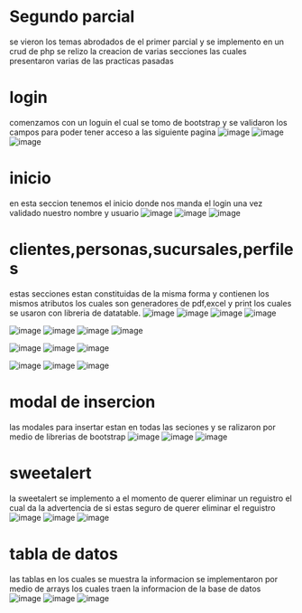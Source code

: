 # Segundo parcial
se vieron los temas abrodados de el primer parcial y se implemento en un crud de php 
se relizo la creacion de varias secciones las cuales presentaron varias de las practicas pasadas

# login
comenzamos con un loguin el cual se tomo de bootstrap y se validaron los campos para poder tener acceso a las siguiente pagina
![image](https://github.com/LuisMortiz/Proyecto_Primer_Parcial/assets/159592203/02fc0ff3-f536-49c0-9f34-933fd0f88872)
![image](https://github.com/LuisMortiz/Proyecto_Primer_Parcial/assets/159592203/02fc0ff3-f536-49c0-9f34-933fd0f88872)
![image](https://github.com/LuisMortiz/Proyecto_Primer_Parcial/assets/159592203/02fc0ff3-f536-49c0-9f34-933fd0f88872)

# inicio 
en esta seccion tenemos el inicio donde nos manda el login una vez validado nuestro nombre y usuario
![image](https://github.com/LuisMortiz/Proyecto_Primer_Parcial/assets/159592203/881f7860-7929-4d99-b259-f642b1cde5ec)
![image](https://github.com/LuisMortiz/Proyecto_Primer_Parcial/assets/159592203/881f7860-7929-4d99-b259-f642b1cde5ec)
![image](https://github.com/LuisMortiz/Proyecto_Primer_Parcial/assets/159592203/881f7860-7929-4d99-b259-f642b1cde5ec)
# clientes,personas,sucursales,perfiles
estas secciones estan constituidas de la misma forma y contienen los mismos atributos los cuales son generadores de pdf,excel y  print los cuales se usaron con libreria de datatable.
![image](https://github.com/LuisMortiz/Proyecto_Primer_Parcial/assets/159592203/8d334b52-2d16-41df-b253-ee875d6ce7ad)
![image](https://github.com/LuisMortiz/Proyecto_Primer_Parcial/assets/159592203/8d334b52-2d16-41df-b253-ee875d6ce7ad)
![image](https://github.com/LuisMortiz/Proyecto_Primer_Parcial/assets/159592203/8d334b52-2d16-41df-b253-ee875d6ce7ad)
![image](https://github.com/LuisMortiz/Proyecto_Primer_Parcial/assets/159592203/8d334b52-2d16-41df-b253-ee875d6ce7ad)

![image](https://github.com/LuisMortiz/Proyecto_Primer_Parcial/assets/159592203/67cbf14c-4721-4eb9-9b3d-6f591b57819e)
![image](https://github.com/LuisMortiz/Proyecto_Primer_Parcial/assets/159592203/67cbf14c-4721-4eb9-9b3d-6f591b57819e)
![image](https://github.com/LuisMortiz/Proyecto_Primer_Parcial/assets/159592203/67cbf14c-4721-4eb9-9b3d-6f591b57819e)
![image](https://github.com/LuisMortiz/Proyecto_Primer_Parcial/assets/159592203/67cbf14c-4721-4eb9-9b3d-6f591b57819e)

![image](https://github.com/LuisMortiz/Proyecto_Primer_Parcial/assets/159592203/b257d475-c916-42d0-bb8d-85b37e8e4da9)
![image](https://github.com/LuisMortiz/Proyecto_Primer_Parcial/assets/159592203/b257d475-c916-42d0-bb8d-85b37e8e4da9)
![image](https://github.com/LuisMortiz/Proyecto_Primer_Parcial/assets/159592203/b257d475-c916-42d0-bb8d-85b37e8e4da9)

![image](https://github.com/LuisMortiz/Proyecto_Primer_Parcial/assets/159592203/472011cd-24c7-45a5-aa47-1d405f015774)
![image](https://github.com/LuisMortiz/Proyecto_Primer_Parcial/assets/159592203/472011cd-24c7-45a5-aa47-1d405f015774)
![image](https://github.com/LuisMortiz/Proyecto_Primer_Parcial/assets/159592203/472011cd-24c7-45a5-aa47-1d405f015774)

# modal de insercion
las modales para insertar estan en todas las seciones y se ralizaron por medio de librerias de bootstrap
![image](https://github.com/LuisMortiz/Proyecto_Primer_Parcial/assets/159592203/21c60a64-9bb4-43a9-90b5-2cd1e5ddcf80)
![image](https://github.com/LuisMortiz/Proyecto_Primer_Parcial/assets/159592203/21c60a64-9bb4-43a9-90b5-2cd1e5ddcf80)
![image](https://github.com/LuisMortiz/Proyecto_Primer_Parcial/assets/159592203/21c60a64-9bb4-43a9-90b5-2cd1e5ddcf80)

# sweetalert
la sweetalert se implemento a el momento de querer eliminar un reguistro el cual da la advertencia de si estas seguro de querer eliminar el reguistro 
![image](https://github.com/LuisMortiz/Proyecto_Primer_Parcial/assets/159592203/a352bb38-90a0-4631-875a-6fbfc1090ca5)
![image](https://github.com/LuisMortiz/Proyecto_Primer_Parcial/assets/159592203/a352bb38-90a0-4631-875a-6fbfc1090ca5)
![image](https://github.com/LuisMortiz/Proyecto_Primer_Parcial/assets/159592203/a352bb38-90a0-4631-875a-6fbfc1090ca5)

# tabla de datos
las tablas en los cuales se muestra la informacion se implementaron por medio de arrays los cuales traen la informacion de la base de datos
![image](https://github.com/LuisMortiz/Proyecto_Primer_Parcial/assets/159592203/f3c0f2ca-3859-4379-ae0b-8887400ba2bc)
![image](https://github.com/LuisMortiz/Proyecto_Primer_Parcial/assets/159592203/f3c0f2ca-3859-4379-ae0b-8887400ba2bc)
![image](https://github.com/LuisMortiz/Proyecto_Primer_Parcial/assets/159592203/f3c0f2ca-3859-4379-ae0b-8887400ba2bc)











